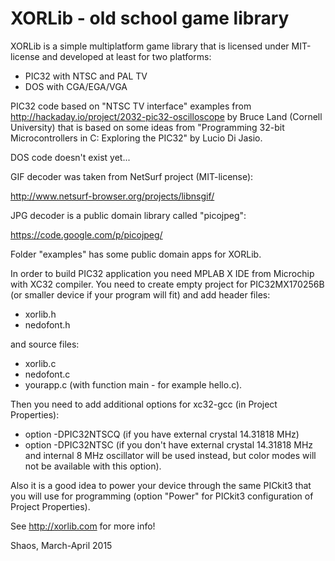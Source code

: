 # XORLib - old school game library

XORLib is a simple multiplatform game library that is licensed under
MIT-license and developed at least for two platforms:

- PIC32 with NTSC and PAL TV
- DOS with CGA/EGA/VGA

PIC32 code based on "NTSC TV interface" examples from
http://hackaday.io/project/2032-pic32-oscilloscope
by Bruce Land (Cornell University) that is based on some ideas from
"Programming 32-bit Microcontrollers in C: Exploring the PIC32"
by Lucio Di Jasio.

DOS code doesn't exist yet...

GIF decoder was taken from NetSurf project (MIT-license):

http://www.netsurf-browser.org/projects/libnsgif/

JPG decoder is a public domain library called "picojpeg":

https://code.google.com/p/picojpeg/

Folder "examples" has some public domain apps for XORLib.

In order to build PIC32 application you need MPLAB X IDE from Microchip
with XC32 compiler. You need to create empty project for PIC32MX170256B
(or smaller device if your program will fit) and add header files:
- xorlib.h
- nedofont.h

and source files:
- xorlib.c
- nedofont.c
- yourapp.c (with function main - for example hello.c).

Then you need to add additional options for xc32-gcc (in Project Properties):
- option -DPIC32NTSCQ (if you have external crystal 14.31818 MHz)
- option -DPIC32NTSC (if you don't have external crystal 14.31818 MHz and
internal 8 MHz oscillator will be used instead, but color modes will not
be available with this option).

Also it is a good idea to power your device through the same PICkit3 that
you will use for programming (option "Power" for PICkit3 configuration of
Project Properties).

See http://xorlib.com for more info!

Shaos, March-April 2015

